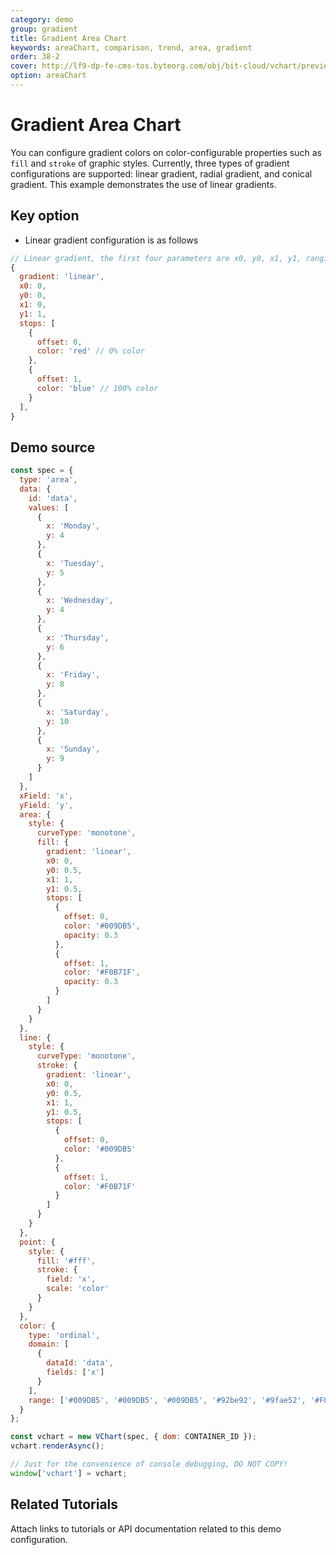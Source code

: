 ```yaml
---
category: demo
group: gradient
title: Gradient Area Chart
keywords: areaChart, comparison, trend, area, gradient
order: 38-2
cover: http://lf9-dp-fe-cms-tos.byteorg.com/obj/bit-cloud/vchart/preview/gradient/area.png
option: areaChart
---
```


# Gradient Area Chart

You can configure gradient colors on color-configurable properties such as `fill` and `stroke` of graphic styles. Currently, three types of gradient configurations are supported: linear gradient, radial gradient, and conical gradient. This example demonstrates the use of linear gradients.

## Key option

- Linear gradient configuration is as follows

```javascript livedemo
// Linear gradient, the first four parameters are x0, y0, x1, y1, ranging from 0 - 1, which is equivalent to the percentage in the graphics bounding box
{
  gradient: 'linear',
  x0: 0,
  y0: 0,
  x1: 0,
  y1: 1,
  stops: [
    {
      offset: 0,
      color: 'red' // 0% color
    },
    {
      offset: 1,
      color: 'blue' // 100% color
    }
  ],
}
```

## Demo source

```javascript livedemo
const spec = {
  type: 'area',
  data: {
    id: 'data',
    values: [
      {
        x: 'Monday',
        y: 4
      },
      {
        x: 'Tuesday',
        y: 5
      },
      {
        x: 'Wednesday',
        y: 4
      },
      {
        x: 'Thursday',
        y: 6
      },
      {
        x: 'Friday',
        y: 8
      },
      {
        x: 'Saturday',
        y: 10
      },
      {
        x: 'Sunday',
        y: 9
      }
    ]
  },
  xField: 'x',
  yField: 'y',
  area: {
    style: {
      curveType: 'monotone',
      fill: {
        gradient: 'linear',
        x0: 0,
        y0: 0.5,
        x1: 1,
        y1: 0.5,
        stops: [
          {
            offset: 0,
            color: '#009DB5',
            opacity: 0.3
          },
          {
            offset: 1,
            color: '#F0B71F',
            opacity: 0.3
          }
        ]
      }
    }
  },
  line: {
    style: {
      curveType: 'monotone',
      stroke: {
        gradient: 'linear',
        x0: 0,
        y0: 0.5,
        x1: 1,
        y1: 0.5,
        stops: [
          {
            offset: 0,
            color: '#009DB5'
          },
          {
            offset: 1,
            color: '#F0B71F'
          }
        ]
      }
    }
  },
  point: {
    style: {
      fill: '#fff',
      stroke: {
        field: 'x',
        scale: 'color'
      }
    }
  },
  color: {
    type: 'ordinal',
    domain: [
      {
        dataId: 'data',
        fields: ['x']
      }
    ],
    range: ['#009DB5', '#009DB5', '#009DB5', '#92be92', '#9fae52', '#F0B71F', '#F0B71F']
  }
};

const vchart = new VChart(spec, { dom: CONTAINER_ID });
vchart.renderAsync();

// Just for the convenience of console debugging, DO NOT COPY!
window['vchart'] = vchart;
```

## Related Tutorials

Attach links to tutorials or API documentation related to this demo configuration.
